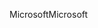 <span data-ttu-id="2231f-101">Microsoft</span><span class="sxs-lookup"><span data-stu-id="2231f-101">Microsoft</span></span>